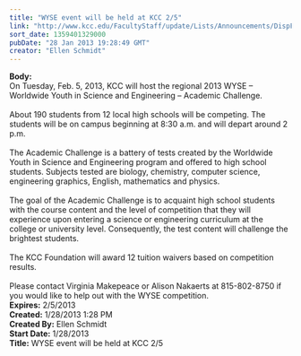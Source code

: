 ```yaml
---
title: "WYSE event will be held at KCC 2/5"
link: "http://www.kcc.edu/FacultyStaff/update/Lists/Announcements/DispForm.aspx?ID=974"
sort_date: 1359401329000
pubDate: "28 Jan 2013 19:28:49 GMT"
creator: "Ellen Schmidt"
---
```


<div><b>Body:</b> <div class="ExternalClassF1124972227E48BCAFAD65E5C3EBF0B8"><div>On Tuesday, Feb. 5, 2013, KCC will host the regional 2013 WYSE – Worldwide Youth in Science and Engineering – Academic Challenge.</div>
<div> </div>
<div>About 190 students from 12 local high schools will be competing. The students will be on campus beginning at 8:30 a.m. and will depart around 2 p.m.</div>
<div><br />The Academic Challenge is a battery of tests created by the Worldwide Youth in Science and Engineering program and offered to high school students. Subjects tested are biology, chemistry, computer science, engineering graphics, English, mathematics and physics. </div>
<div> </div>
<div>The goal of the Academic Challenge is to acquaint high school students with the course content and the level of competition that they will experience upon entering a science or engineering curriculum at the college or university level. Consequently, the test content will challenge the brightest students.  </div>
<div> </div>
<div>The KCC Foundation will award 12 tuition waivers based on competition results.</div>
<div><br />Please contact Virginia Makepeace or Alison Nakaerts at 815-802-8750 if you would like to help out with the WYSE competition.<br /></div></div></div>
<div><b>Expires:</b> 2/5/2013</div>
<div><b>Created:</b> 1/28/2013 1:28 PM</div>
<div><b>Created By:</b> Ellen Schmidt</div>
<div><b>Start Date:</b> 1/28/2013</div>
<div><b>Title:</b> WYSE event will be held at KCC 2/5</div>
